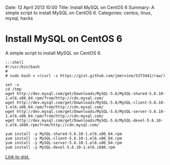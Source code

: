 Date: 12 April 2013 10:00
Title: Install MySQL on CentOS 6
Summary: A simple script to install MySQL on CentOS 6.
Categories: centos, linux, mysql, hacks

# Install MySQL on CentOS 6

A simple script to install MySQL on CentOS 6.

    :::shell
    #!/usr/bin/bash
    #
    # sudo bash < <(curl -s https://gist.github.com/jmervine/5373441/raw/)

    set -x
    cd /tmp
    wget http://dev.mysql.com/get/Downloads/MySQL-5.6/MySQL-shared-5.6.10-1.el6.x86_64.rpm/from/http://cdn.mysql.com/
    wget http://dev.mysql.com/get/Downloads/MySQL-5.6/MySQL-client-5.6.10-1.el6.x86_64.rpm/from/http://cdn.mysql.com/
    wget http://dev.mysql.com/get/Downloads/MySQL-5.6/MySQL-server-5.6.10-1.el6.x86_64.rpm/from/http://cdn.mysql.com/
    wget http://dev.mysql.com/get/Downloads/MySQL-5.6/MySQL-devel-5.6.10-1.el6.i686.rpm/from/http://cdn.mysql.com/

    yum install -y MySQL-shared-5.6.10-1.el6.x86_64.rpm
    yum install -y MySQL-client-5.6.10-1.el6.x86_64.rpm
    yum install -y MySQL-server-5.6.10-1.el6.x86_64.rpm
    yum install -y MySQL-devel-5.6.10-1.el6.i686.rpm

[Link to gist.](https://gist.github.com/jmervine/5373441)
